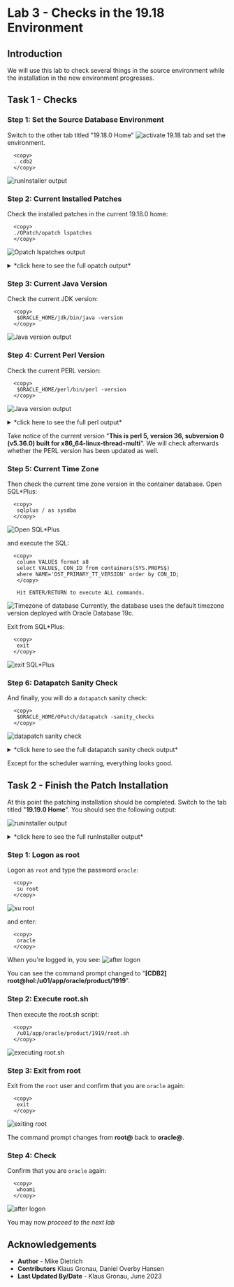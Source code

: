 # Lab 3 - Checks in the 19.18 Environment

## Introduction 
We will use this lab to check several things in the source environment while the installation in the new environment progresses.

## Task 1 - Checks

### Step 1: Set the Source Database Environment

Switch to the other tab titled "19.18.0 Home" 
![activate 19.18 tab ](./images/19-18-home.png " ")
and set the environment.
  ```
    <copy>
    . cdb2
    </copy>
  ```
  ![runInstaller output ](./images/source-19-18-env.png " ")

### Step 2: Current Installed Patches

Check the installed patches in the current 19.18.0 home:
 
  ```
    <copy>
    ./OPatch/opatch lspatches
    </copy>
  ```
  ![Opatch lspatches output ](./images/opatch-lspatches.png " ")

<details>
 <summary>*click here to see the full opatch output*</summary>

  ``` text
[CDB2] oracle@hol:/u01/app/oracle/product/19
$ ./OPatch/opatch lspatches
35246710;HIGH DIRECT PATH READ AFTER 19.18 DBRU PATCHING
35213579;MERGE ON DATABASE RU 19.18.0.0.0 OF 35037877 35046819
35162446;NEED BEHAVIOR CHANGE TO BE SWITCHED OFF
35160800;GG IE FAILS WITH ORA-14400 AT SYSTEM.LOGMNRC_USER AFTER ORACLE DB UPGRADE TO 19.18DBRU
35156936;ORA-7445 [KFFBNEW()+351]  AFTER CONVERT TO ASM FLEX DISKGROUP
34974052;DIRECT NFS CONNECTION RESET MESSAGES
34879016;ALL SESSIONS HANG DUE TO INST_RCV BUFFER IS NOT GETTING WRITE PERMISSION
34871935;SBI  QUEUE BUILDUP - SESSIONS SPIKE WITH GC CURRENT REQUEST  (6-DEC-2022)
34861493;RESYNC CATALOG FAILED IN ZDLRA CATALOG AFTER PROTECTED DATABASE PATCHED TO 19.17
34810252;SPIN OFF FOR BUG 34808861 [ORA-00600  INTERNAL ERROR CODE, ARGUMENTS  [KFDS_GETSEGREUSEENQ01] TERMINATED ALL DB INSTANCES
34793099;STRESS FA CDB CREATION FAILS ON 19.17 WITH THE ORA-00704  BOOTSTRAP PROCESS FAILURE WHILE OPENING PDB$SEED
34783802;PARALLEL QUERY ON PARTITIONED TABLE RETURNS WRONG RESULT
34557500;CTWR CAUSED MULTIPLE INSTANCES IN HUNG STATE ON THE RAC STANDBY DATABASE
34340632;AQAH  SMART MONITORING &amp; RESILIENCY IN QUEUE KGL MEMORY USAGE
33973908;DBWR NOT PICKING UP WRITES FOR SOME TIME
32727143;TRANSACTION-LEVEL CONTENT ISOLATION FOR TRANSACTION-DURATION GLOBAL TEMPORARY TABLES
31222103;STRESS RAC ATPD FAN EVENTS ARE NOT GETTING PROCESSED WITH 21C GI AND 19.4 DB
34972375;DATAPUMP BUNDLE PATCH 19.18.0.0.0
34786990;OJVM RELEASE UPDATE: 19.18.0.0.230117 (34786990)
34765931;Database Release Update : 19.18.0.0.230117 (34765931)
29585399;OCW RELEASE UPDATE 19.3.0.0.0 (29585399)

OPatch succeeded.
[CDB2] oracle@hol:/u01/app/oracle/product/19
$
  ```
</details>

### Step 3: Current Java Version

Check the current JDK version:
  ```
    <copy>
     $ORACLE_HOME/jdk/bin/java -version
    </copy>
  ```
  ![Java version output ](./images/java-version.png " ")



### Step 4: Current Perl Version

Check the current PERL version:
  ```
    <copy>
     $ORACLE_HOME/perl/bin/perl -version
    </copy>
  ```

![Java version output ](./images/perl-version.png " ")

<details>
 <summary>*click here to see the full perl output*</summary>

  ``` text
[CDB2] oracle@hol:/u01/app/oracle/product/19
$ $ORACLE_HOME/perl/bin/perl -version

This is perl 5, version 36, subversion 0 (v5.36.0) built for x86_64-linux-thread-multi

Copyright 1987-2022, Larry Wall

Perl may be copied only under the terms of either the Artistic License or the
GNU General Public License, which may be found in the Perl 5 source kit.

Complete documentation for Perl, including FAQ lists, should be found on
this system using "man perl" or "perldoc perl".  If you have access to the
Internet, point your browser at https://www.perl.org/, the Perl Home Page.

[CDB2] oracle@hol:/u01/app/oracle/product/19
$
  ```
</details>

Take notice of the current version "__This is perl 5, version 36, subversion 0 (v5.36.0) built for x86_64-linux-thread-multi__". 
We will check afterwards whether the PERL version has been updated as well. </br>


### Step 5: Current Time Zone

Then check the current time zone version in the container database.
Open SQL*Plus:
  ```
    <copy>
     sqlplus / as sysdba
    </copy>
  ```
![Open SQL*Plus](./images/sqlplus-lab3.png " ")

and execute the SQL:
  ```
    <copy>
     column VALUE$ format a8
     select VALUE$, CON_ID from containers(SYS.PROPS$) 
     where NAME='DST_PRIMARY_TT_VERSION' order by CON_ID;
     </copy>

     Hit ENTER/RETURN to execute ALL commands.
  ```
![Timezone of database](./images/dst-cdb.png " ")
Currently, the database uses the default timezone version deployed with Oracle Database 19c.


Exit from SQL*Plus:
  ```
    <copy>
     exit
    </copy>
  ```
![exit SQL*Plus](./images/exit-sqlplus.png " ")

### Step 6: Datapatch Sanity Check

And finally, you will do a `datapatch` sanity check:

  ```
    <copy>
     $ORACLE_HOME/OPatch/datapatch -sanity_checks
    </copy>
  ```

![datapatch sanity check](./images/datapatch-sanity-check.png " ")


<details>
 <summary>*click here to see the full datapatch sanity check output*</summary>

  ``` text
[CDB2] oracle@hol:/u01/app/oracle/product/19
$ $ORACLE_HOME/OPatch/datapatch -sanity_checks
SQL Patching sanity checks version 19.18.0.0.0 on Thu 29 Jun 2023 02:50:33 PM CEST
Copyright (c) 2021, 2023, Oracle.  All rights reserved.

Log file for this invocation: /u01/app/oracle/product/19/cfgtoollogs/sqlpatch/sanity_checks_20230629_145033_5663/sanity_checks_20230629_145033_5663.log

Running checks
Checks completed. Printing report:

Check: DB Components status - OK
Check: PDB Violations - OK
Check: System invalid objects - OK
Check: Tablespace Status - OK
Check: Backup jobs - OK
Check: Temp Datafile exists - OK
Check: Datapump running - OK
Check: Container status - OK
Check: Encryption wallet - OK
Check: Dictionary statistics gathering - OK
Check: Scheduled Jobs - NOT OK (WARNING)
  Message: There are current running or scheduled jobs set to run on the next hour. Scheduled jobs may have an impact when run during patching.
  CDB$ROOT:
    JOB_NAME,NEXT_RUN_DATE,SCHEMA_NAME,STATE
    CLEANUP_ONLINE_IND_BUILD,29-JUN-23 03.31.11.107160 PM +02:00,SYS,SCHEDULED
    CLEANUP_ONLINE_PMO,29-JUN-23 03.31.51.696187 PM +02:00,SYS,SCHEDULED
    CLEANUP_TAB_IOT_PMO,29-JUN-23 03.31.21.515067 PM +02:00,SYS,SCHEDULED
Check: Optim dictionary upgrade parameter - OK
Check: Queryable Inventory locks - OK
Check: Queryable Inventory package - OK
Check: Queryable Inventory external table - OK
Check: Imperva processes - OK
Check: Guardium processes - OK
Check: Locale - OK

Refer to MOS Note and debug log
/u01/app/oracle/product/19/cfgtoollogs/sqlpatch/sanity_checks_20230629_145033_5663/sanity_checks_debug_20230629_145033_5663.log

SQL Patching sanity checks completed on Thu 29 Jun 2023 02:51:07 PM CEST
[CDB2] oracle@hol:/u01/app/oracle/product/19
$
[CDB2] oracle@hol:/u01/app/oracle/product/19
$
  ```
</details>

Except for the scheduler warning, everything looks good.


## Task 2 - Finish the Patch Installation

At this point the patching installation should be completed. Switch to the tab titled "__19.19.0 Home__". You should see the following output:

![runinstaller output](./images/runinstaller-output.png " ")

<details>
 <summary>*click here to see the full runInstaller output*</summary>

  ``` text
[CDB2] oracle@hol:/u01/app/oracle/product/1919
$ ./runInstaller -applyRU /home/oracle/stage/ru/35042068  \
>  -applyOneOffs /home/oracle/stage/ojvm/35050341,/home/oracle/stage/dpbp/35261302,/home/oracle/stage/mrp/35333937/34340632,/home/oracle/stage/mrp/35333937/35012562,/home/oracle/stage/mrp/35333937/35037877,/home/oracle/stage/mrp/35333937/35116995,/home/oracle/stage/mrp/35333937/35225526 \
>    -silent -ignorePrereqFailure -waitforcompletion \
>     oracle.install.option=INSTALL_DB_SWONLY \
>     UNIX_GROUP_NAME=oinstall \
>     INVENTORY_LOCATION=/u01/app/oraInventory \
>     ORACLE_HOME=/u01/app/oracle/product/1919 \
>     ORACLE_BASE=/u01/app/oracle \
>     oracle.install.db.InstallEdition=EE \
>     oracle.install.db.OSDBA_GROUP=dba \
>     oracle.install.db.OSOPER_GROUP=dba \
>     oracle.install.db.OSBACKUPDBA_GROUP=dba \
>     oracle.install.db.OSDGDBA_GROUP=dba \
>     oracle.install.db.OSKMDBA_GROUP=dba \
>     oracle.install.db.OSRACDBA_GROUP=dba \
>     SECURITY_UPDATES_VIA_MYORACLESUPPORT=false \
>     DECLINE_SECURITY_UPDATES=true

Preparing the home to patch...
Applying the patch /home/oracle/stage/ru/35042068...
Successfully applied the patch.
Applying the patch /home/oracle/stage/ojvm/35050341...
Successfully applied the patch.
Applying the patch /home/oracle/stage/dpbp/35261302...
Successfully applied the patch.
Applying the patch /home/oracle/stage/mrp/35333937/34340632...
Successfully applied the patch.
Applying the patch /home/oracle/stage/mrp/35333937/35012562...
Successfully applied the patch.
Applying the patch /home/oracle/stage/mrp/35333937/35037877...
Successfully applied the patch.
Applying the patch /home/oracle/stage/mrp/35333937/35116995...
Successfully applied the patch.
Applying the patch /home/oracle/stage/mrp/35333937/35225526...
Successfully applied the patch.
The log can be found at: /u01/app/oraInventory/logs/InstallActions2023-06-29_12-40-26PM/installerPatchActions_2023-06-29_12-40-26PM.log
Launching Oracle Database Setup Wizard...

The response file for this session can be found at:
 /u01/app/oracle/product/1919/install/response/db_2023-06-29_12-40-26PM.rsp

You can find the log of this install session at:
 /u01/app/oraInventory/logs/InstallActions2023-06-29_12-40-26PM/installActions2023-06-29_12-40-26PM.log

As a root user, execute the following script(s):
	1. /u01/app/oracle/product/1919/root.sh

Execute /u01/app/oracle/product/1919/root.sh on the following nodes:
[hol]


Successfully Setup Software.
[CDB2] oracle@hol:/u01/app/oracle/product/1919
$
  ```
</details>

### Step 1: Logon as root

Logon as `root` and type the password `oracle`:
  ```
    <copy>
     su root
    </copy>
  ```
![su root](./images/sudo-root.png " ")

and enter:
  ```
    <copy>
     oracle
    </copy>
  ```
When you're logged in, you see:
![after logon](./images/root-logon.png " ")

You can see the command prompt changed to "__[CDB2] root@hol:/u01/app/oracle/product/1919__".

### Step 2: Execute root.sh

Then execute the root.sh script:
  ```
    <copy>
     /u01/app/oracle/product/1919/root.sh
    </copy>
  ```
![executing root.sh](./images/root-sh.png " ")



### Step 3: Exit from root

Exit from the `root` user and confirm that you are `oracle` again:

  ```
    <copy>
     exit
    </copy>
  ```

![exiting root](./images/exit-root.png " ")

The command prompt changes from __root@__ back to __oracle@__.

### Step 4: Check

Confirm that you are `oracle` again:

  ```
    <copy>
     whoami
    </copy>
  ```
![after logon](./images/whoami-oracle.png " ")

You may now *proceed to the next lab*



## Acknowledgements
* **Author** - Mike Dietrich 
* **Contributors** Klaus Gronau, Daniel Overby Hansen  
* **Last Updated By/Date** - Klaus Gronau, June 2023